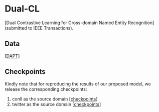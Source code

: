 # Dual-CL
[Dual Contrastive Learning for Cross-domain Named Entity Recognition](submitted to IEEE Transactions). 

## Data

 [[DAPT](https://drive.google.com/file/d/1UArV_MHAMK_HPBJPrYghB5al5DgJdjPw/view?usp=sharing)]

## Checkpoints 

Kindly note that for reproducing the results of our proposed model, we release the corresponding checkpoints:

1. conll as the source domain [[checkpoints](https://drive.google.com/drive/folders/1HV2uc_4KzCp4YgrcJJyjPjKOuxqEJ9Hh?usp=share_link)]
2. twitter as the source domain [[checkpoints](https://drive.google.com/drive/folders/1HV2uc_4KzCp4YgrcJJyjPjKOuxqEJ9Hh?usp=share_link)]
